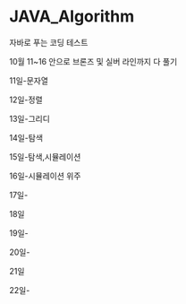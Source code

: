 # JAVA_Algorithm

자바로 푸는 코딩 테스트

10월 11~16 안으로 브론즈 및 실버 라인까지 다 풀기

11일-문자열

12일-정렬

13일-그리디

14일-탐색

15일-탐색,시뮬레이션

16일-시뮬레이션 위주

17일-

18일

19일-

20일-

21일

22일-

